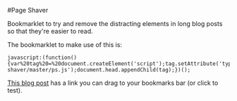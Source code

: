 #Page Shaver

Bookmarklet to try and remove the distracting elements in long blog posts so that they're easier to read.

The bookmarklet to make use of this is:
```
javascript:(function(){var%20tag%20=%20document.createElement('script');tag.setAttribute('type','text/javascript');tag.setAttribute('src','//rawgithub.com/thaggie/page-shaver/master/ps.js');document.head.appendChild(tag);})();
```

[This blog post](http://thaggie.github.io/2014/12/30/page-shaver.html) has a link you can drag to your bookmarks bar (or click to test).